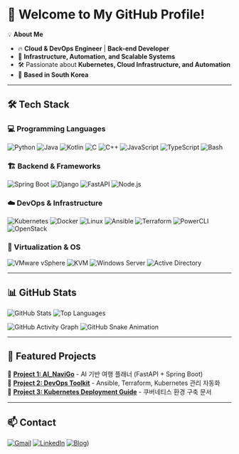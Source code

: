 # 🚀 Welcome to My GitHub Profile!

💡 **About Me**  
- 🔥 **Cloud & DevOps Engineer** | **Back-end Developer**  
- 🎯 **Infrastructure, Automation, and Scalable Systems**  
- 🛠️ Passionate about **Kubernetes, Cloud Infrastructure, and Automation**  
- 📍 **Based in South Korea**  

---

## 🛠️ Tech Stack

### 💻 Programming Languages  
![Python](https://img.shields.io/badge/Python-3776AB?style=flat&logo=python&logoColor=white)
![Java](https://img.shields.io/badge/Java-007396?style=flat&logo=java&logoColor=white)
![Kotlin](https://img.shields.io/badge/Kotlin-7F52FF?style=flat&logo=kotlin&logoColor=white)
![C](https://img.shields.io/badge/C-A8B9CC?style=flat&logo=c&logoColor=black)
![C++](https://img.shields.io/badge/C++-00599C?style=flat&logo=c%2B%2B&logoColor=white)
![JavaScript](https://img.shields.io/badge/JavaScript-F7DF1E?style=flat&logo=javascript&logoColor=black)
![TypeScript](https://img.shields.io/badge/TypeScript-3178C6?style=flat&logo=typescript&logoColor=white)
![Bash](https://img.shields.io/badge/Bash-4EAA25?style=flat&logo=gnu-bash&logoColor=white)

### 🏗️ Backend & Frameworks  
![Spring Boot](https://img.shields.io/badge/Spring_Boot-6DB33F?style=flat&logo=spring-boot&logoColor=white)
![Django](https://img.shields.io/badge/Django-092E20?style=flat&logo=django&logoColor=white)
![FastAPI](https://img.shields.io/badge/FastAPI-009688?style=flat&logo=fastapi&logoColor=white)
![Node.js](https://img.shields.io/badge/Node.js-43853D?style=flat&logo=node.js&logoColor=white)

### ☁️ DevOps & Infrastructure  
![Kubernetes](https://img.shields.io/badge/Kubernetes-326CE5?style=flat&logo=kubernetes&logoColor=white)
![Docker](https://img.shields.io/badge/Docker-2496ED?style=flat&logo=docker&logoColor=white)
![Linux](https://img.shields.io/badge/Linux-FCC624?style=flat&logo=linux&logoColor=black)
![Ansible](https://img.shields.io/badge/Ansible-000000?style=flat&logo=ansible&logoColor=white)
![Terraform](https://img.shields.io/badge/Terraform-623CE4?style=flat&logo=terraform&logoColor=white)
![PowerCLI](https://img.shields.io/badge/PowerCLI-0078D4?style=flat&logo=powershell&logoColor=white)
![OpenStack](https://img.shields.io/badge/OpenStack-ED1944?style=flat&logo=openstack&logoColor=white)

### 💾 Virtualization & OS  
![VMware vSphere](https://img.shields.io/badge/VMware-vSphere-607078?style=flat&logo=vmware&logoColor=white)
![KVM](https://img.shields.io/badge/KVM-123456?style=flat&logo=kvm&logoColor=white)
![Windows Server](https://img.shields.io/badge/Windows%20Server-0078D6?style=flat&logo=windows&logoColor=white)
![Active Directory](https://img.shields.io/badge/Active%20Directory-0078D6?style=flat&logo=microsoft&logoColor=white)

---

## 📊 GitHub Stats  
![GitHub Stats](https://github-readme-stats.vercel.app/api?username=WRL-SPR&show_icons=true&theme=radical)
![Top Languages](https://github-readme-stats.vercel.app/api/top-langs/?username=WRL-SPR&layout=compact&theme=radical)

![GitHub Activity Graph](https://github-readme-activity-graph.vercel.app/graph?username=WRL-SPR&theme=radical)
![GitHub Snake Animation](https://raw.githubusercontent.com/WRL-SPR/WRL-SPR/output/github-contribution-grid-snake.svg)


---

## 📂 Featured Projects  
🔹 **[Project 1: AI_NaviGo](https://github.com/WRL-SPR/AI_NaviGo)** - AI 기반 여행 플래너 (FastAPI + Spring Boot)  
🔹 **[Project 2: DevOps Toolkit](https://github.com/WRL-SPR/devops-toolkit)** - Ansible, Terraform, Kubernetes 관리 자동화  
🔹 **[Project 3: Kubernetes Deployment Guide](https://github.com/WRL-SPR/k8s-deployment-guide)** - 쿠버네티스 환경 구축 문서  

---

## 📫 Contact  
[![Gmail](https://img.shields.io/badge/Gmail-EA4335?style=flat&logo=gmail&logoColor=white)](mailto:your_email@gmail.com)
[![LinkedIn](https://img.shields.io/badge/LinkedIn-0077B5?style=flat&logo=linkedin&logoColor=white)](https://www.linkedin.com/in/your-profile)
[![Blog](https://img.shields.io/badge/Blog-181717?style=flat&logo=github&logoColor=white)](https://kojin0921.tistory.com/))
